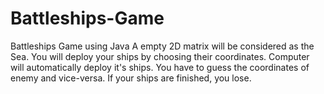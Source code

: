 # Battleships-Game
Battleships Game using Java A empty 2D matrix will be considered as the Sea. You will deploy your ships by choosing their coordinates. Computer will automatically deploy it's ships. You have to guess the coordinates of enemy and vice-versa. If your ships are finished, you lose.
